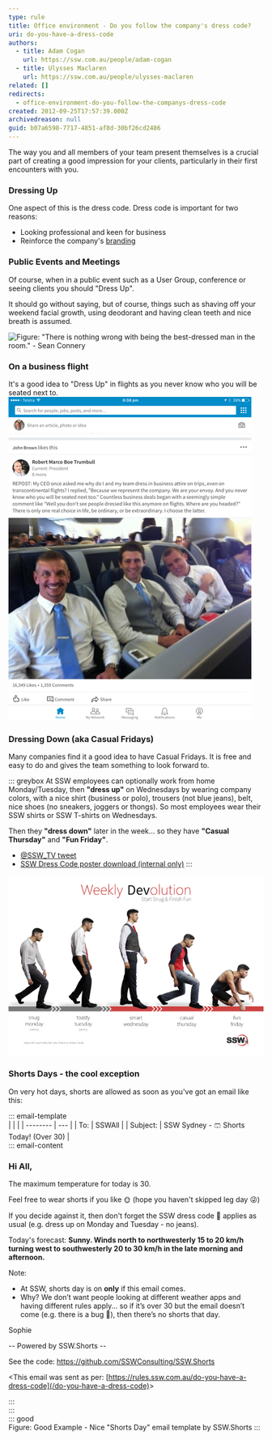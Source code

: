 ```yaml
---
type: rule
title: Office environment - Do you follow the company's dress code?
uri: do-you-have-a-dress-code
authors:
  - title: Adam Cogan
    url: https://ssw.com.au/people/adam-cogan
  - title: Ulysses Maclaren
    url: https://ssw.com.au/people/ulysses-maclaren
related: []
redirects:
  - office-environment-do-you-follow-the-companys-dress-code
created: 2012-09-25T17:57:39.000Z
archivedreason: null
guid: b07a6598-7717-4851-af8d-30bf26cd2486
---
```

The way you and all members of your team present themselves is a crucial part of creating a good impression for your clients, particularly in their first encounters with you.

<!--endintro-->

### Dressing Up

One aspect of this is the dress code. Dress code is important for two reasons:

* Looking professional and keen for business
* Reinforce the company's [branding](/rules-to-better-branding)

### Public Events and Meetings

Of course, when in a public event such as a User Group, conference or seeing clients you should "Dress Up".

It should go without saying, but of course, things such as shaving off your weekend facial growth, using deodorant and having clean teeth and nice breath is assumed.

![Figure: "There is nothing wrong with being the best-dressed man in the room." - Sean Connery](sean-connery\_dressed-up.jpg)

### On a business flight

It's a good idea to "Dress Up" in flights as you never know who you will be seated next to.\
![Figure: Why dress up in a flight](dresscode-linkedin.PNG)  

### Dressing Down (aka Casual Fridays)

Many companies find it a good idea to have Casual Fridays. It is free and easy to do and gives the team something to look forward to.

::: greybox
At SSW employees can optionally work from home Monday/Tuesday, then **"dress up"** on Wednesdays by wearing company colors, with a nice shirt (business or polo), trousers (not blue jeans), belt, nice shoes (no sneakers, joggers or thongs). So most employees wear their SSW shirts or SSW T-shirts on Wednesdays.

Then they **"dress down"** later in the week... so they have **"Casual Thursday"** and **"Fun Friday"**.

* [@SSW_TV tweet](https://twitter.com/SSW_TV/status/1103567355836153862?ref_src=twsrc%5Etfw)
* [SSW Dress Code poster download (internal only)](https://sswcom.sharepoint.com/:b:/s/SSWDESIGN/EfVEIVvnUK5EoEE22SnqtskBlSE3nryQTkLDTjsfGrTV-Q?e=xilv3b)
:::

![Figure: SSW Dress Code poster](SSW-Dresscode-Poster-v2.png)

### Shorts Days - the cool exception

On very hot days, shorts are allowed as soon as you've got an email like this:

::: email-template\
|          |     |
| -------- | --- |
| To:      | SSWAll |
| Subject: | SSW Sydney - 🩳 Shorts Today! (Over 30) |\
::: email-content  

### Hi All,

The maximum temperature for today is 30.

Feel free to wear shorts if you like 🌞 (hope you haven't skipped leg day 😜)

If you decide against it, then don't forget the SSW dress code 👔 applies as usual (e.g. dress up on Monday and Tuesday - no jeans).

Today's forecast: **Sunny. Winds north to northwesterly 15 to 20 km/h turning west to southwesterly 20 to 30 km/h in the late morning and afternoon.**

Note:

* At SSW, shorts day is on **only** if this email comes.
* Why? We don’t want people looking at different weather apps and having different rules apply... so if it’s over 30 but the email doesn’t come (e.g. there is a bug 🐞), then there’s no shorts that day.

Sophie

\-- Powered by SSW.Shorts --

See the code: https://github.com/SSWConsulting/SSW.Shorts

&lt;This email was sent as per: [https://rules.ssw.com.au/do-you-have-a-dress-code](/do-you-have-a-dress-code)&gt;

:::\
:::\
::: good\
Figure: Good Example - Nice "Shorts Day" email template by SSW.Shorts 
:::